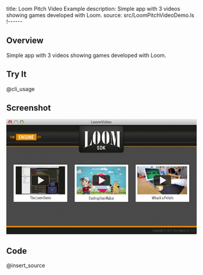 title: Loom Pitch Video Example
description: Simple app with 3 videos showing games developed with Loom.
source: src/LoomPitchVideoDemo.ls
!------

## Overview
Simple app with 3 videos showing games developed with Loom.

## Try It
@cli_usage

## Screenshot
![Loom Video Pitch Example Screenshot](images/screenshot.png)

## Code
@insert_source
